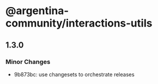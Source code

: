# @argentina-community/interactions-utils

## 1.3.0

### Minor Changes

- 9b873bc: use changesets to orchestrate releases
